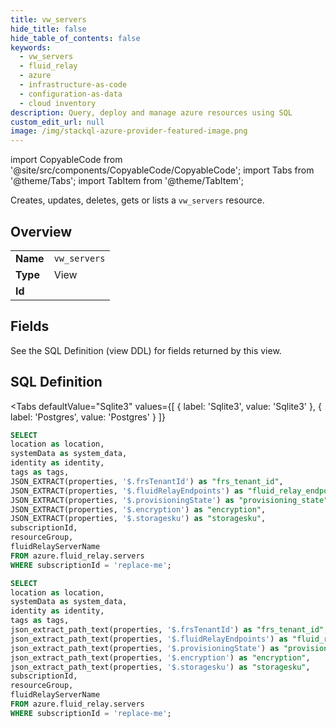 ```yaml
--- 
title: vw_servers
hide_title: false
hide_table_of_contents: false
keywords:
  - vw_servers
  - fluid_relay
  - azure
  - infrastructure-as-code
  - configuration-as-data
  - cloud inventory
description: Query, deploy and manage azure resources using SQL
custom_edit_url: null
image: /img/stackql-azure-provider-featured-image.png
---
```


import CopyableCode from '@site/src/components/CopyableCode/CopyableCode';
import Tabs from '@theme/Tabs';
import TabItem from '@theme/TabItem';

Creates, updates, deletes, gets or lists a <code>vw_servers</code> resource.

## Overview
<table><tbody>
<tr><td><b>Name</b></td><td><code>vw_servers</code></td></tr>
<tr><td><b>Type</b></td><td>View</td></tr>
<tr><td><b>Id</b></td><td><CopyableCode code="azure.fluid_relay.vw_servers" /></td></tr>
</tbody></table>

## Fields

See the SQL Definition (view DDL) for fields returned by this view.

## SQL Definition

<Tabs
defaultValue="Sqlite3"
values={[
{ label: 'Sqlite3', value: 'Sqlite3' },
{ label: 'Postgres', value: 'Postgres' }
]}
>
<TabItem value="Sqlite3">

```sql
SELECT
location as location,
systemData as system_data,
identity as identity,
tags as tags,
JSON_EXTRACT(properties, '$.frsTenantId') as "frs_tenant_id",
JSON_EXTRACT(properties, '$.fluidRelayEndpoints') as "fluid_relay_endpoints",
JSON_EXTRACT(properties, '$.provisioningState') as "provisioning_state",
JSON_EXTRACT(properties, '$.encryption') as "encryption",
JSON_EXTRACT(properties, '$.storagesku') as "storagesku",
subscriptionId,
resourceGroup,
fluidRelayServerName
FROM azure.fluid_relay.servers
WHERE subscriptionId = 'replace-me';
```

</TabItem>
<TabItem value="Postgres">

```sql
SELECT
location as location,
systemData as system_data,
identity as identity,
tags as tags,
json_extract_path_text(properties, '$.frsTenantId') as "frs_tenant_id",
json_extract_path_text(properties, '$.fluidRelayEndpoints') as "fluid_relay_endpoints",
json_extract_path_text(properties, '$.provisioningState') as "provisioning_state",
json_extract_path_text(properties, '$.encryption') as "encryption",
json_extract_path_text(properties, '$.storagesku') as "storagesku",
subscriptionId,
resourceGroup,
fluidRelayServerName
FROM azure.fluid_relay.servers
WHERE subscriptionId = 'replace-me';
```

</TabItem>
</Tabs>
